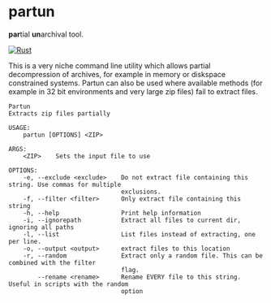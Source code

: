 # partun

**par**tial **un**archival tool.

[![Rust](https://github.com/woelper/partun/actions/workflows/rust.yml/badge.svg)](https://github.com/woelper/partun/actions/workflows/rust.yml)

This is a very niche command line utility which allows partial decompression of archives, for example in memory or diskspace constrained systems.
Partun can also be used where available methods (for example in 32 bit environments and very large zip files) fail to extract files.

```
Partun 
Extracts zip files partially

USAGE:
    partun [OPTIONS] <ZIP>

ARGS:
    <ZIP>    Sets the input file to use

OPTIONS:
    -e, --exclude <exclude>    Do not extract file containing this string. Use commas for multiple
                               exclusions.
    -f, --filter <filter>      Only extract file containing this string
    -h, --help                 Print help information
    -i, --ignorepath           Extract all files to current dir, ignoring all paths
    -l, --list                 List files instead of extracting, one per line.
    -o, --output <output>      extract files to this location
    -r, --random               Extract only a random file. This can be combined with the filter
                               flag.
        --rename <rename>      Rename EVERY file to this string. Useful in scripts with the random
                               option
```
